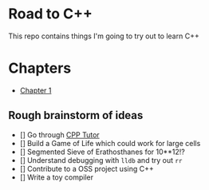 # Road to C++

This repo contains things I'm going to try out to learn C++

# Chapters

- [Chapter 1](./chapter-1/README.md)

## Rough brainstorm of ideas

- [] Go through [CPP Tutor](https://github.com/banach-space/cpp-tutor)
- [] Build a Game of Life which could work for large cells
- [] Segmented Sieve of Erathosthanes for 10**12!?
- [] Understand debugging with `lldb` and try out `rr`
- [] Contribute to a OSS project using C++
- [] Write a toy compiler
